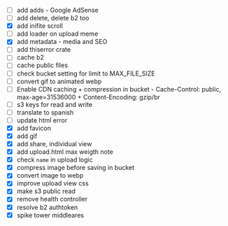 - [ ] add adds - Google AdSense
- [ ] add delete, delete b2 too
- [x] add inifite scroll
- [ ] add loader on upload meme
- [x] add metadata - media and SEO
- [ ] add thiserror crate
- [ ] cache b2
- [ ] cache public files
- [ ] check bucket setting for limit to MAX_FILE_SIZE
- [ ] convert gif to animated webp
- [ ] Enable CDN caching + compression  in bucket - Cache-Control: public, max-age=31536000 + Content-Encoding: gzip/br
- [ ] s3 keys for read and write
- [ ] translate to spanish
- [ ] update html error
- [x] add favicon
- [x] add gif
- [x] add share, individual view
- [x] add upload.html max weigth note
- [x] check `name` in upload logic
- [x] compress image before saving in bucket
- [x] convert image to webp
- [x] improve upload view css
- [x] make s3 public read
- [x] remove health controller
- [x] resolve b2 authtoken
- [x] spike tower middleares
